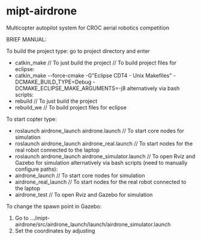 mipt-airdrone
=============

Multicopter autopilot system for CROC aerial robotics competition

BRIEF MANUAL:

To build the project type:
 go to project directory and enter
 - catkin_make                                          // To just build the project
 // To build project files for eclipse:
 - catkin_make --force-cmake -G"Eclipse CDT4 - Unix Makefiles" -DCMAKE_BUILD_TYPE=Debug -DCMAKE_ECLIPSE_MAKE_ARGUMENTS=-j8
 alternatively via bash scripts:
 - rebuild                                              // To just build the project
 - rebuild_we                                           // To build project files for eclipse

To start copter type:
 - roslaunch airdrone_launch airdrone.launch            // To start core nodes for simulation
 - roslaunch airdrone_launch airdrone_real.launch       // To start nodes for the real robot connected to the laptop
 - roslaunch airdrone_launch airdrone_simulator.launch  // To open Rviz and Gazebo for simulation
 alternatively via bash scripts (need to manually configure paths):
 - airdrone_launch                                      // To start core nodes for simulation
 - airdrone_real_launch                                 // To start nodes for the real robot connected to the laptop
 - airdrone_test                                        // To open Rviz and Gazebo for simulation

To change the spawn point in Gazebo:
1) Go to .../mipt-airdrone/src/airdrone_launch/launch/airdrone_simulator.launch
2) Set the coordinates by adjusting <arg name="x/y/z" value="???"/>
